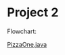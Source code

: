# Project 2

Flowchart:

[PizzaOne.java](https://www.figma.com/file/dAyZqA87tE4aXl1Vb6jX4a/PizzaOrder?type=whiteboard&node-id=20031-171&t=QJQ3pnjXmOiG8lgc-0)